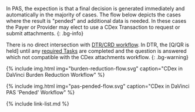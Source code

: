 

In PAS, the expection is that a final decision is generated immediately and automatically in the majority of cases.  The flow below depicts the cases where the result is "pended" and additional data is needed.  In these cases the Payer or Provider may elect to use a CDex Transaction to request or submit attachments.
{: .bg-info}


There is no direct intersection with [DTR/CRD workflow](http://hl7.org/fhir/us/davinci-dtr/index.html). In DTR, the [Q/QR is held] until any [required Tasks](http://hl7.org/fhir/us/davinci-dtr/specification__behaviors__task_creation.html) are completed and the question is answered which not compatible with the CDex attachments workflow.
{: .bg-warning}

{% include img.html img="burden-reduction-flow.svg" caption="CDex in DaVinci Burden Reduction Workflow" %}


{% include img.html img="pas-pended-flow.svg" caption="CDex in DaVinci PAS 'Pended' Workflow" %}

{% include link-list.md %}